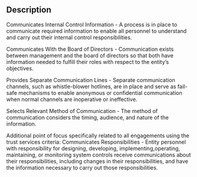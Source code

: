 ## Description

Communicates Internal Control Information - A process is in place to communicate required information to enable all personnel to understand and carry out their internal control responsibilities.

Communicates With the Board of Directors - Communication exists between management and the board of directors so that both have information needed to fulfill their roles with respect to the entity’s objectives.

Provides Separate Communication Lines - Separate communication channels, such as whistle-blower hotlines, are in place and serve as fail-safe mechanisms to enable anonymous or confidential communication when normal channels are inoperative or ineffective.

Selects Relevant Method of Communication - The method of communication considers the timing, audience, and nature of the information.

Additional point of focus specifically related to all engagements using the trust services criteria:
Communicates Responsibilities - Entity personnel with responsibility for designing, developing, implementing,operating, maintaining, or monitoring system controls receive communications about their responsibilities, including changes in their responsibilities, and have the information necessary to carry out those responsibilities.
